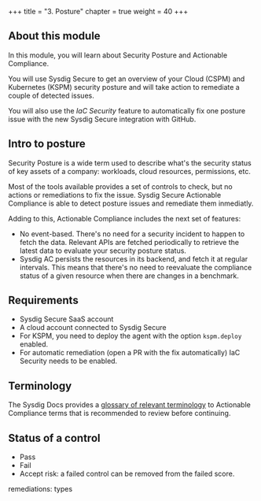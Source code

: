 +++
title = "3. Posture"
chapter = true
weight = 40
+++

<!-- 
SOURCES:
- docs: https://docs.sysdig.com/en/docs/sysdig-secure/posture/compliance/actionable-compliance/
- Edu Minguez blogpost:

TODOs:
- general structure
  - intro
  - files/steps
- test the demo
- fill the gaps
- peer-review
- move to instruqt
- about OPA?


DEADLINE: 14th september

DEMO:
- use andrew.d api call to refresh
- edu.minguez blogpost structure!


 -->

## About this module

In this module, you will learn about Security Posture and Actionable Compliance. 

You will use Sysdig Secure to get an overview of your Cloud (CSPM) and Kubernetes (KSPM) security posture and will take action to remediate a couple of detected issues. 

You will also use the *IaC Security* feature to automatically fix one posture issue with the new Sysdig Secure integration with GitHub.


## Intro to posture

Security Posture is a wide term used to describe 
what's the security status of key assets of a company: workloads, cloud resources, permissions, etc.

Most of the tools available provides a set of controls to check,
but no actions or remediations to fix the issue.
Sysdig Secure Actionable Compliance is able to detect posture issues and remediate them inmediatly.

Adding to this, Actionable Compliance includes the next set of features:

- No event-based. There's no need for a security incident to happen to fetch the data. Relevant APIs are fetched periodically to retrieve the latest data to evaluate your security posture status.
- Sysdig AC persists the resources in its backend, and fetch it at regular intervals. This means that there's no need to reevaluate the compliance status of a given resource when there are changes in a benchmark.


## Requirements

- Sysdig Secure SaaS account
- A cloud account connected to Sysdig Secure
- For KSPM, you need to deploy the agent with the option `kspm.deploy` enabled.
- For automatic remediation (open a PR with the fix automatically) IaC Security needs to be enabled.


## Terminology

The Sysdig Docs provides a [glossary of relevant terminology](https://docs.sysdig.com/en/docs/sysdig-secure/posture/compliance/actionable-compliance/#appendix) to Actionable Compliance terms that is recommended to review before continuing.


## Status of a control

- Pass
- Fail
- Accept risk: a failed control can be removed from the failed score. 

remediations: types